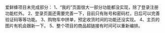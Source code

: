 爱鲜蜂项目未完成部分：
1、“我的”页面很大一部分功能都没实现，除了登录注册功能栏外。
2、登录页面还需要完善一下，目前只有账号和密码栏，日后可以完善验证码等等功能。
3、购物车中拼单，预定收货时间的功能还没实现。
4、主页的图片有机会跟新一下。
5、整个项目的商品超链接有时间可以重新编排。
